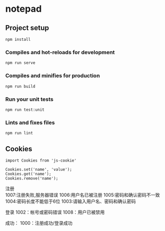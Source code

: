 # notepad

## Project setup
```
npm install
```

### Compiles and hot-reloads for development
```
npm run serve
```

### Compiles and minifies for production
```
npm run build
```

### Run your unit tests
```
npm run test:unit
```

### Lints and fixes files
```
npm run lint
```

## Cookies

```
import Cookies from 'js-cookie'

Cookies.set('name', 'value');
Cookies.get('name');
Cookies.remove('name');
```

注册    
1007:注册失败,服务器错误
1006:用户名已被注册
1005:密码和确认密码不一致
1004:密码长度不能低于6位
1003:请输入用户名、密码和确认密码

登录
1002：帐号或密码错误
1008：用户已被禁用

成功：
1000：注册成功/登录成功